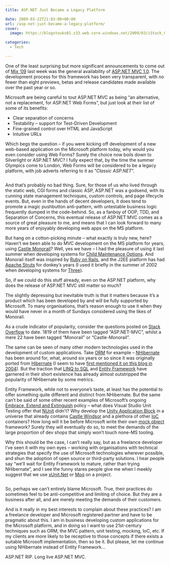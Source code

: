 ```yaml
---
title: ASP.NET Just Became a Legacy Platform

date: 2009-03-22T21:03:00+00:00
url: /asp-net-just-became-a-legacy-platform/
cover: 
  image: https://blogstouks01.z33.web.core.windows.net/2009/03/iStock_000003255884XSmall_3-1.jpg

categories:
  - Tech

---
```

One of the least surprising but more significant announcements to come out of [Mix ‘09][1] last week was the general availability of [ASP.NET MVC 1.0][2]. The development process for this framework has been very transparent, with no fewer than eight previews, betas and release candidates made available over the past year or so.

Microsoft are being careful to tout ASP.NET MVC as being “an alternative, not a replacement, for ASP.NET Web Forms”, but just look at their list of some of its benefits:

  * Clear separation of concerns
  * Testability – support for Test-Driven Development
  * Fine-grained control over HTML and JavaScript
  * Intuitive URLs

Which begs the question – if you were kicking off development of a new web-based application on the Microsoft platform today, why would you even consider using Web Forms? Surely the choice now boils down to Silverlight or ASP.NET MVC? I fully expect that, by the time the summer Olympics come to London, Web Forms will be considered to be a legacy platform, with job adverts referring to it as “_Classic ASP.NET_”.<figure class="kg-card kg-image-card">

<img decoding="async" src="https://blogstouks01.z33.web.core.windows.net/2023/08/iStock_000003255884XSmall_3.jpg" class="kg-image" alt loading="lazy" /> </figure> 

And that’s probably no bad thing. Sure, for those of us who lived through the static web, CGI forms and classic ASP, ASP.NET was a godsend, with its cunning state management techniques, custom controls, and page lifecycle events. But, even in the hands of decent developers, it does tend to promote a magic pushbutton anti-pattern, with untestable business logic frequently dumped in the code-behind. So, as a fanboy of OOP, TDD, and Separation of Concerns, this eventual release of ASP.NET MVC comes as a source of great pleasure to me, and means that I can look forward to many more years of enjoyably developing web apps on the MS platform.

But hang on a cotton-picking minute – what exactly is truly new, here? Haven’t we been able to do MVC development on the MS platform for years, using [Castle Monorail][3]? Well, yes we have – I had the pleasure of using it last summer when developing systems for [Child Maintenance Options][4]. And Monorail itself was inspired by [Ruby on Rails][5], and the J2EE platform has had [Apache Struts][6] for donkey’s years (I used it briefly in the summer of 2002 when developing systems for [Three][7]).

So, if we could do this stuff already, even on the ASP.NET platform, why does the release of ASP.NET MVC still matter so much?

The slightly depressing but inevitable truth is that it matters because it’s a product which has been developed by and will be fully supported by Microsoft. To many organisations, that’s reason enough to use it when they would have never in a month of Sundays considered using the likes of Monorail.

As a crude indicator of popularity, consider the questions posted on [Stack Overflow][8] to date. 1819 of them have been tagged “ASP.NET-MVC”, whilst a mere 22 have been tagged “Monorail” or “Castle-Monorail”.

The same can be seen of many other modern technologies used in the development of custom applications. Take [ORM][9] for example – [NHibernate][10] has been around for, what, around six years or so since it was originally ported from [Hibernate][11] (I seem to have [first mentioned it on this blog in 2004][12]). But the traction that [LINQ to SQL][13] and [Entity Framework][14] have garnered in their short existence has already almost outstripped the popularity of NHibernate by some metrics.

Entity Framework, while not to everyone’s taste, at least has the potential to offer something quite different and distinct from NHibernate. But the same can’t be said of some other recent examples of Microsoft’s ongoing [Embrace, Extend and Extinguish][15] policy – what does Visual Studio Unit Testing offer that [NUnit][16] didn’t? Why develop the [Unity Application Block][17] in a universe that already contains [Castle Windsor][18] and a plethora of other [IoC][19] containers? How long will it be before Microsoft write their own [mock object][20] framework? Surely they will eventually do so, to meet the demands of the large proportion of dev shops that simply won’t touch none-MS tooling.

Why this should be the case, I can’t really say, but as a freelance developer I’ve seen it with my own eyes – working with organisations with technical strategies that specify the use of Microsoft technologies wherever possible, and shun the adoption of open source or third-party solutions. I hear people say “we’ll wait for Entity Framework to mature, rather than trying NHibernate”, and I see the funny stares people give me when I meekly suggest that we use [xUnit.Net][21] or [Moq][22] on a project.<figure class="kg-card kg-image-card">

<img decoding="async" src="https://blogstouks01.z33.web.core.windows.net/2023/08/iStock_000004857675XSmall_3.jpg" class="kg-image" alt loading="lazy" /> </figure> 

So, perhaps we can’t entirely blame Microsoft. True, their practices do sometimes feel to be anti-competitive and limiting of choice. But they are a business after all, and are merely meeting the demands of their customers.

And is it really in my best interests to complain about these practices? I am a freelance developer and Microsoft registered partner and have to be pragmatic about this. I am in business developing custom applications for the Microsoft platform, and in doing so I want to use 21st-century techniques such as ORM, the MVC pattern, unit testing, mocking, IoC, etc. If my clients are more likely to be receptive to those concepts if there exists a suitable Microsoft implementation, then so be it. But please, let me continue using NHibernate instead of Entity Framework…

ASP.NET RIP. Long live ASP.NET MVC.

 [1]: http://live.visitmix.com/
 [2]: http://www.asp.net/mvc/
 [3]: http://www.castleproject.org/MonoRail/
 [4]: http://www.cmoptions.org/
 [5]: http://api.rubyonrails.org/
 [6]: http://struts.apache.org/
 [7]: http://www.three.co.uk
 [8]: http://stackoverflow.com/
 [9]: http://en.wikipedia.org/wiki/Object-relational_mapping
 [10]: http://www.hibernate.org/343.html
 [11]: http://www.hibernate.org/
 [12]: https://blog.iannelson.uk/nhibernate/
 [13]: http://msdn.microsoft.com/en-us/library/bb386976.aspx
 [14]: http://msdn.microsoft.com/en-us/library/bb399572.aspx
 [15]: http://en.wikipedia.org/wiki/Embrace,_extend_and_extinguish
 [16]: http://www.nunit.org/index.php
 [17]: http://msdn.microsoft.com/en-us/library/cc468366.aspx
 [18]: http://www.castleproject.org/container/index.html
 [19]: http://en.wikipedia.org/wiki/Inversion_of_Control
 [20]: http://en.wikipedia.org/wiki/Mock_object
 [21]: http://www.codeplex.com/xunit
 [22]: http://code.google.com/p/moq/